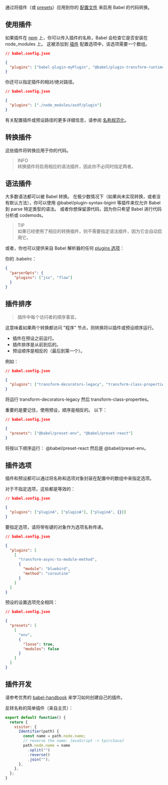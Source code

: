 通过将插件（或 [presets](https://babel.nodejs.cn/docs/presets)）应用到你的 [配置文件](https://babel.nodejs.cn/docs/config-files) 来启用 Babel 的代码转换。

## 使用插件

如果插件在 [npm](https://www.npmjs.com/search?q=babel-plugin) 上，你可以传入插件的名称，Babel 会检查它是否安装在 node_modules 上。 这被添加到 [插件](https://babel.nodejs.cn/docs/options#presets) 配置选项中，该选项需要一个数组。

```json
// babel.config.json

{
  "plugins": ["babel-plugin-myPlugin", "@babel/plugin-transform-runtime"]
}
```

你还可以指定插件的相对/绝对路径。

```json
// babel.config.json

{
  "plugins": ["./node_modules/asdf/plugin"]
}
```

有关配置插件或预设路径的更多详细信息，请参阅 [名称规范化](https://babel.nodejs.cn/docs/options#name-normalization)。

## 转换插件

这些插件将转换应用于你的代码。

> INFO <br>转换插件将启用相应的语法插件，因此你不必同时指定两者。

## 语法插件

大多数语法都可以被 Babel 转换。 在极少数情况下（如果尚未实现转换，或者没有默认方法），你可以使用 @babel/plugin-syntax-bigint 等插件来仅允许 Babel 到 parse 特定类型的语法。 或者你想保留源代码，因为你只希望 Babel 进行代码分析或 codemods。

>TIP <br>如果已经使用了相应的转换插件，则不需要指定语法插件，因为它会自动启用它。

或者，你也可以提供来自 Babel 解析器的任何 [plugins 选项](https://babel.nodejs.cn/docs/babel-parser#plugins)：

你的 .babelrc：

```json
{
  "parserOpts": {
    "plugins": ["jsx", "flow"]
  }
}
```

## 插件排序

> 插件中每个访问者的顺序事宜。

这意味着如果两个转换都访问 "程序" 节点，则转换将以插件或预设顺序运行。

- 插件在预设之前运行。
- 插件排序是从前到后的。
- 预设顺序是相反的（最后到第一个）。

例如：

```json
// babel.config.json

{
  "plugins": ["transform-decorators-legacy", "transform-class-properties"]
}
```

将运行 transform-decorators-legacy 然后 transform-class-properties。

重要的是要记住，使用预设，顺序是相反的。 以下：

```json
// babel.config.json

{
  "presets": ["@babel/preset-env", "@babel/preset-react"]
}
```

将按以下顺序运行： @babel/preset-react 然后是 @babel/preset-env。

## 插件选项

插件和预设都可以通过将名称和选项对象封装在配置中的数组中来指定选项。

对于不指定选项，这些都是等效的：

```json
// babel.config.json

{
  "plugins": ["pluginA", ["pluginA"], ["pluginA", {}]]
}
```

要指定选项，请将带有键的对象作为选项名称传递。

```json
// babel.config.json

{
  "plugins": [
    [
      "transform-async-to-module-method",
      {
        "module": "bluebird",
        "method": "coroutine"
      }
    ]
  ]
}
```

预设的设置选项完全相同：

```json
// babel.config.json

{
  "presets": [
    [
      "env",
      {
        "loose": true,
        "modules": false
      }
    ]
  ]
}
```

## 插件开发

请参考优秀的 [babel-handbook](https://github.com/thejameskyle/babel-handbook) 来学习如何创建自己的插件。

反转名称的简单插件（来自主页）：

```js
export default function() {
  return {
    visitor: {
      Identifier(path) {
        const name = path.node.name;
        // reverse the name: JavaScript -> tpircSavaJ
        path.node.name = name
          .split("")
          .reverse()
          .join("");
      },
    },
  };
}
```